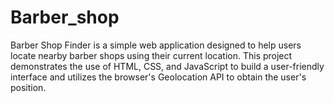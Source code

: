 # Barber_shop
Barber Shop Finder is a simple web application designed to help users locate nearby barber shops using their current location. This project demonstrates the use of HTML, CSS, and JavaScript to build a user-friendly interface and utilizes the browser's Geolocation API to obtain the user's position.
